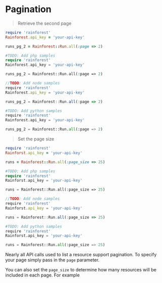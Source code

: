 # Pagination

> Retrieve the second page

```ruby
require 'rainforest'
Rainforest.api_key = 'your-api-key'

runs_pg_2 = Rainforest::Run.all(:page => 2)
```

```php
#TODO: Add php samples
require 'rainforest'
Rainforest.api_key = 'your-api-key'

runs_pg_2 = Rainforest::Run.all(:page => 2)
```

```javascript
//TODO: Add node samples
require 'rainforest'
Rainforest.api_key = 'your-api-key'

runs_pg_2 = Rainforest::Run.all(:page => 2)
```

```python
#TODO: Add python samples
require 'rainforest'
Rainforest.api_key = 'your-api-key'

runs_pg_2 = Rainforest::Run.all(:page => 2)
```

> Set the page size

```ruby
require 'rainforest'
Rainforst.api_key = 'your-api-key'

runs = Rainforest::Run.all(:page_size => 25)
```

```php
#TODO: Add php samples
require 'rainforest'
Rainforst.api_key = 'your-api-key'

runs = Rainforest::Run.all(:page_size => 25)
```

```javascript
//TODO: Add node samples
require 'rainforest'
Rainforst.api_key = 'your-api-key'

runs = Rainforest::Run.all(:page_size => 25)
```

```python
#TODO: Add python samples
require 'rainforest'
Rainforst.api_key = 'your-api-key'

runs = Rainforest::Run.all(:page_size => 25)
```

Nearly all API calls used to list a resource support pagination. To specify your page simply pass in the `page` parameter.

You can also set the `page_size` to determine how many resources will be included in each page. For example
